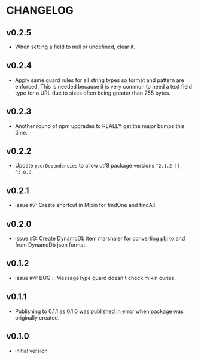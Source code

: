 # CHANGELOG


## v0.2.5
* When setting a field to null or undefined, clear it.


## v0.2.4
* Apply same guard rules for all string types so format and pattern are enforced. This is needed because it is very common to need a text field type for a URL due to sizes often being greater than 255 bytes.


## v0.2.3
* Another round of npm upgrades to REALLY get the major bumps this time.


## v0.2.2
* Update `peerDependencies` to allow utf8 package versions `^2.1.2 || ^3.0.0`.


## v0.2.1
* issue #7: Create shortcut in Mixin for findOne and findAll.


## v0.2.0
* issue #3: Create DynamoDb item marshaler for converting pbj to and from DynamoDb json format.


## v0.1.2
* issue #4: BUG :: MessageType guard doesn't check mixin curies.


## v0.1.1
* Publishing to 0.1.1 as 0.1.0 was published in error when package was originally created.


## v0.1.0
* initial version

